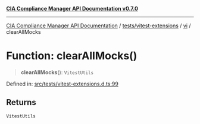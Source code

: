 [**CIA Compliance Manager API Documentation v0.7.0**](../../../../../README.md)

***

[CIA Compliance Manager API Documentation](../../../../../modules.md) / [tests/vitest-extensions](../../../README.md) / [vi](../README.md) / clearAllMocks

# Function: clearAllMocks()

> **clearAllMocks**(): `VitestUtils`

Defined in: [src/tests/vitest-extensions.d.ts:99](https://github.com/Hack23/cia-compliance-manager/blob/a904e43458f81faf7066f9da9fc149cc9f6e236d/src/tests/vitest-extensions.d.ts#L99)

## Returns

`VitestUtils`
